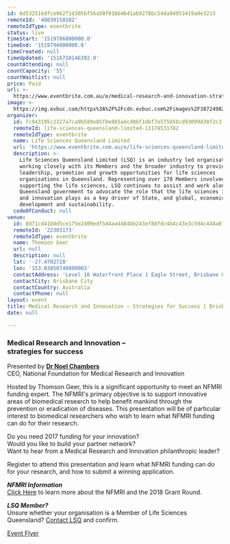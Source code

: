 ```yaml
---
id: 6d532516dfce962f1d305bf56a50f016b4641ab9278bc54da04953419a9e3213
remoteId: '40830158102'
remoteIdType: eventbrite
status: live
timeStart: '1519786800000.0'
timeEnd: '1519794000000.0'
timeCreated: null
timeUpdated: '1516710146392.0'
countAttending: null
countCapacity: '55'
countWaitlist: null
price: Paid
url: >-
  https://www.eventbrite.com.au/e/medical-research-and-innovation-strategies-for-success-brisbane-registration-40830158102?aff=ebapi
image: >-
  https://img.evbuc.com/https%3A%2F%2Fcdn.evbuc.com%2Fimages%2F38724982%2F183034962368%2F1%2Foriginal.jpg?s=3f10c8ed349339bc5329037093055f43
organizer:
  id: fc943195c2327a7ca9b589e85f8e865adcd0bf1dbf7e5f5b58cd93099d38f2c3
  remoteId: life-sciences-queensland-limited-11178531782
  remoteIdType: eventbrite
  name: Life Sciences Queensland Limited
  url: 'https://www.eventbrite.com.au/o/life-sciences-queensland-limited-11178531782'
  description: >-
    Life Sciences Queensland Limited (LSQ) is an industry led organisation
    working closely with its Members and the broader industry to provide
    leadership, promotion and growth opportunities for life sciences
    organisations in Queensland. Representing over 170 Members involved in, or
    supporting the life sciences, LSQ continues to assist and work alongside the
    Queensland government to advocate the role that the life sciences industry
    and innovation plays as a key driver of State, and global, economic
    development and sustainability.
  codeOfConduct: null
venue:
  id: 8d71cd41b0d5ce175e2d09edf5d4aa4d84bb243ef88fdc4b4c43e3c594c448a0
  remoteId: '22303173'
  remoteIdType: eventbrite
  name: Thomson Geer
  url: null
  description: null
  lat: '-27.4702728'
  lon: '153.03050740000003'
  contactAddress: 'Level 16 Waterfront Place 1 Eagle Street, Brisbane City, QLD 4000'
  contactCity: Brisbane City
  contactCountry: Australia
  contactPhone: null
layout: event
title: Medical Research and Innovation – Strategies for Success | Brisbane
date: null

---
```

<H3><STRONG>Medical Research and Innovation – <BR></STRONG><STRONG>strategies for success</STRONG></H3>
<P>Presented by <STRONG><A HREF="https://nfmri.org.au/about-us/management/" TARGET="_blank" TITLE="Noel Chambers" REL="noreferrer noopener nofollow noopener noreferrer nofollow">Dr Noel Chambers<BR></A></STRONG>CEO, National Foundation for Medical Research and Innovation </P>
<P>Hosted by Thomson Geer, this is a significant opportunity to meet an NFMRI funding expert. The NFMRI's primary objective is to support innovative areas of biomedical research to help benefit mankind through the prevention or eradication of diseases. This presentation will be of particular interest to biomedical researchers who wish to learn what NFMRI funding can do for their research.</P>
<P>Do you need 2017 funding for your innovation? <BR>Would you like to build your partner network? <BR>Want to hear from a Medical Research and Innovation philanthropic leader?</P>
<P>Register to attend this presentation and learn what NFMRI funding can do for your research, and how to submit a winning application.</P>
<P><EM><STRONG>NFMRI Information</STRONG></EM><A HREF="http://nfmri.org.au/research-and-innovation/apply-for-support/" TARGET="_blank" TITLE="NFMRI Information" REL="noreferrer noopener nofollow noopener noreferrer nofollow"><BR>Click Here</A><SPAN> to learn more about the NFMRI and the 2018 Grant Round.</SPAN></P>
<P><STRONG><EM>LSQ Member?</EM></STRONG><BR>Unsure whether your organisation is a <SPAN>Member of </SPAN>Life Sciences Queensland? <A HREF="mailto:marketing@lsq.com.au" TARGET="_blank" TITLE="Am I a LSQ Member" REL="noreferrer noopener nofollow noopener noreferrer nofollow">Contact LSQ</A> and confirm.</P>
<P><A HREF="https://cdn.evbuc.com/eventlogos/181762624/medicalresearchinnovationflyerbrisbane.pdf" TARGET="_blank" TITLE="Flyer" REL="noreferrer noopener nofollow noopener noreferrer nofollow">Event Flyer</A></P>
